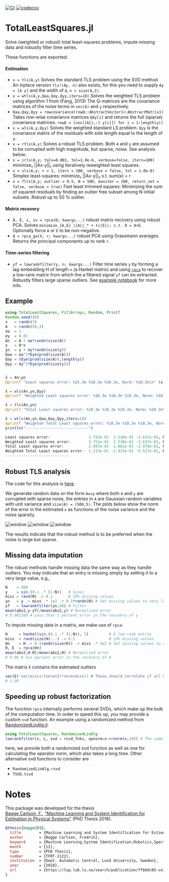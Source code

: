 [![CI](https://github.com/baggepinnen/TotalLeastSquares.jl/workflows/CI/badge.svg)](https://github.com/baggepinnen/TotalLeastSquares.jl/actions)
[![codecov](https://codecov.io/gh/baggepinnen/TotalLeastSquares.jl/branch/master/graph/badge.svg)](https://codecov.io/gh/baggepinnen/TotalLeastSquares.jl)


# TotalLeastSquares.jl

Solve (weighted or robust) total least-squares problems, impute missing data and robustly filter time series.

These functions are exported:

#### Estimation
- `x = tls(A,y)`
  Solves the standard TLS problem using the SVD method. An inplace version `tls!(Ay, n)` also exists, for this you need to supply `Ay = [A y]` and the width of `A`, `n = size(A,2)`.
- `x = wtls(A,y,Qaa,Qay,Qyy,iters=10)`
  Solves the weighted TLS problem using algorithm 1 from (Fang, 2013)
  The Q-matrices are the covariance matrices of the noise terms in `vec(A)` and `y` respectively.
- `Qaa,Qay,Qyy = rowcovariance(rowQ::AbstractVector{<:AbstractMatrix})`
  Takes row-wise covariance matrices `QAy[i]` and returns the full (sparse) covariance matrices. `rowQ = [cov([A[i,:] y[i]]) for i = 1:length(y)]`
- `x = wls(A,y,Qyy)` Solves the weighted standard LS problem. `Qyy` is the covariance matrix of the residuals with side length equal to the length of `y`.
- `x = rtls(A,y)` Solves a robust TLS problem. Both `A` and `y` are assumed to be corrupted with high magnitude, but sparse, noise. See analysis below.
- `x = irls(A,y; tolx=0.001, tol=1.0e-6, verbose=false, iters=100)` minimizeₓ ||Ax-y||₁ using iteratively reweighted least squares.
- `x = sls(A,y; r = 1, iters = 100, verbose = false, tol = 1.0e-8)` Simplex least-squares: minimizeₓ ||Ax-y||₂ s.t. sum(x) = r
- `x = flts(A,y; outlier = 0.5, N = 500, maxiter = 100, return_set = false, verbose = true)` Fast least trimmed squares: Minimizing the sum of squared residuals by finding an outlier free subset among N initial subsets. Robust up to 50 % outlier.




#### Matrix recovery
- `Â, Ê, s, sv = rpca(D; kwargs...)` robust matrix recovery using robust PCA. Solves `minimize_{A,E} ||A||_* + λ||E||₁ s.t. D = A+E`. Optionally force `A` or `E` to be non-negative.
- `Q = rpca_ga(X, r; kwargs...)` robust PCA using Grassmann averages. Returns the principal components up to rank `r`.
#### Time-series filtering
- `yf = lowrankfilter(y, n; kwargs...)` Filter time series `y` by forming a lag-embedding H of length `n` (a Hankel matrix) and using [`rpca`](@ref) to recover a low-rank matrix from which the a filtered signal `yf` can be extracted. Robustly filters large sparse outliers. See [example notebook](
https://nbviewer.jupyter.org/github/baggepinnen/julia_examples/blob/master/identification_robust.ipynb) for more info. 
## Example
```julia
using TotalLeastSquares, FillArrays, Random, Printf
Random.seed!(0)
x   = randn(3)
A   = randn(50,3)
σa  = 1
σy  = 0.01
An  = A + σa*randn(size(A))
y   = A*x
yn  = y + σy*randn(size(y))
Qaa = σa^2*Eye(prod(size(A)))
Qay = 0Eye(prod(size(A)),length(y))
Qyy = σy^2*Eye(prod(size(y)))


x̂ = An\yn
@printf "Least squares error: %25.3e %10.3e %10.3e, Norm: %10.3e\n" (x-x̂)... norm(x-x̂)

x̂ = wls(An,yn,Qyy)
@printf "Weighted Least squares error: %16.3e %10.3e %10.3e, Norm: %10.3e\n" (x-x̂)... norm(x-x̂)

x̂ = tls(An,yn)
@printf "Total Least squares error: %19.3e %10.3e %10.3e, Norm: %10.3e\n" (x-x̂)... norm(x-x̂)

x̂ = wtls(An,yn,Qaa,Qay,Qyy,iters=10)
@printf "Weighted Total Least squares error: %10.3e %10.3e %10.3e, Norm: %10.3e\n" (x-x̂)... norm(x-x̂)
println("----------------------------")
```
```julia
Least squares error:                 3.753e-01  2.530e-01 -3.637e-01, Norm:  5.806e-01
Weighted Least squares error:        3.753e-01  2.530e-01 -3.637e-01, Norm:  5.806e-01
Total Least squares error:           2.897e-01  1.062e-01 -2.976e-01, Norm:  4.287e-01
Weighted Total Least squares error:  1.213e-01 -1.933e-01 -9.527e-02, Norm:  2.473e-01
----------------------------
```

## Robust TLS analysis
The code for this analysis is [here](https://github.com/baggepinnen/TotalLeastSquares.jl/blob/master/total_vs_robust_demo.jl).

We generate random data on the form `Ax=y` where both `A` and `y` are corrupted with sparse noise, the entries in `A` are Gaussian random variables with unit variance and `size(A) = (500,5)`. The plots below show the norm of the error in the estimated `x` as functions of the noise variance and the noise sparsity.

![window](figs/e_vs_n.svg)
![window](figs/e_vs_s_5.svg)
![window](figs/e_vs_s_50.svg)

The results indicate that the robust method is to be preferred when the noise is large but sparse.

## Missing data imputation
The robust methods handle missing data the same way as they handle outliers. You may indicate that an entry is missing simply by setting it to a very large value, e.g.,
```julia
N    = 500
y    = sin.(0.1 .* (1:N))   # Sinus
miss = rand(N) .< 0.1       # 10% missing values
yn   = y .+ miss .* 1e2 .+ 0.1*randn(N) # Set missing values to very large number and add noise
yf   = lowrankfilter(yn,40) # Filter
mean(abs2,y-yf)/mean(abs2,y) # Normalized error
# 0.001500 # Less than 1 percent error in the recovery of y
```
To impute missing data in a matrix, we make use of `rpca`:
```julia
H     = hankel(sin.(0.1 .* (1:N)), 5)         # A low-rank matrix
miss  = rand(size(H)...) .< 0.1               # 10% missing values
Hn    = H .+ 0.1randn(size(H)) .+ miss .* 1e2 # Set missing values to very large number
Ĥ, E  = rpca(Hn)
mean(abs2,H-Ĥ)/mean(abs2,H) # Normalized error
# 0.06 # Six percent error in the recovery of H
```
The matrix `E` contains the estimated outliers
```julia
vec(E)'vec(miss)/(norm(E)*norm(miss)) # These should correlate if all missing values were identified
# 1.00
```

## Speeding up robust factorization
The function `rpca` internally performs several SVDs, which make up the bulk of the computation time. In order to speed this up, you may provide a custom `svd` function. An example using a randomized method from [RandomizedLinAlg.jl](https://haampie.github.io/RandomizedLinAlg.jl/latest/index.html#RandomizedLinAlg.rsvd):
```julia
using TotalLeastSquares, RandomizedLinAlg
lowrankfilter(x, L, svd = rsvd_fnkz, opnorm=x->rnorm(x,10)) # The same keywords are accepted by rpca
```
here, we provide both a randomized svd function as well as one for calculating the operator norm, which also takes a long time. Other alternative svd functions to consider are
- `RandomizedLinAlg.rsvd`
- `TSVD.tsvd`


# Notes
This package was developed for the thesis  
[Bagge Carlson, F.](https://www.control.lth.se/staff/fredrik-bagge-carlson/), ["Machine Learning and System Identification for Estimation in Physical Systems"](https://lup.lub.lu.se/search/publication/ffb8dc85-ce12-4f75-8f2b-0881e492f6c0) (PhD Thesis 2018).
```bibtex
@thesis{bagge2018,
  title        = {Machine Learning and System Identification for Estimation in Physical Systems},
  author       = {Bagge Carlson, Fredrik},
  keyword      = {Machine Learning,System Identification,Robotics,Spectral estimation,Calibration,State estimation},
  month        = {12},
  type         = {PhD Thesis},
  number       = {TFRT-1122},
  institution  = {Dept. Automatic Control, Lund University, Sweden},
  year         = {2018},
  url          = {https://lup.lub.lu.se/search/publication/ffb8dc85-ce12-4f75-8f2b-0881e492f6c0},
}
```
